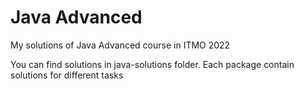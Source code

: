 # Java Advanced

My solutions of Java Advanced course in ITMO 2022

You can find solutions in java-solutions folder. Each package contain solutions for different tasks
